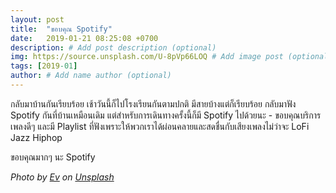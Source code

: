 ```yaml
---
layout: post
title:  "ขอบคุณ Spotify"
date:   2019-01-21 08:25:08 +0700
description: # Add post description (optional)
img: https://source.unsplash.com/U-8pVp66LOQ # Add image post (optional)
tags: [2019-01]
author: # Add name author (optional)
---
```

กลับมาบ้านกันเรียบร้อย เช้าวันนี้ก็ไปโรงเรียนกันตามปกติ มีสายบ้างแต่ก็เรียบร้อย กลับมาฟัง Spotify กันที่บ้านเหมือนเดิม แต่สำหรับการเดินทางครั้งนี้ก็มี Spotify ไปด้วยนะ - ขอบคุณบริการเพลงดีๆ และมี Playlist ที่ฟังเพราะให้พวกเราได้ผ่อนคลายและสดชื่นกับเสียงเพลงไม่ว่าจะ LoFi Jazz Hiphop

ขอบคุณมากๆ นะ Spotify

*Photo by [Ev](https://unsplash.com/@evstyle) on [Unsplash](https://unsplash.com/)*
